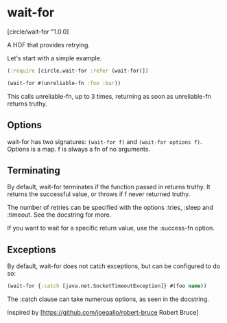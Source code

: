 wait-for
========

[circle/wait-for "1.0.0]

A HOF that provides retrying.

Let's start with a simple example.

```clojure
(:require [circle.wait-for :refer (wait-for)])

(wait-for #(unreliable-fn :foo :bar))

```
This calls unreliable-fn, up to 3 times, returning as soon as unreliable-fn returns truthy.

Options
-------
wait-for has two signatures:
`(wait-for f)` and `(wait-for options f)`. Options is a map. f is always a fn of no arguments.

Terminating
-----------

By default, wait-for terminates if the function passed in returns truthy. It returns the successful value, or throws if f never returned truthy.

The number of retries can be specified with the options :tries, :sleep and :timeout. See the docstring for more.

If you want to wait for a specific return value, use the :success-fn option.

Exceptions
----------

By default, wait-for does not catch exceptions, but can be configured to do so:

```clojure
(wait-for {:catch [java.net.SocketTimeoutException]} #(foo name))
```

The :catch clause can take numerous options, as seen in the docstring.

Inspired by [https://github.com/joegallo/robert-bruce Robert Bruce]
